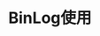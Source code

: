 

# BinLog使用
<!-- 
MySQL 的 Binlog 日志处理工具(Canal，Maxwell，Databus，DTS)对比 
https://mp.weixin.qq.com/s/zuJyYOgJrfydTasIATuijA
MySQL binlog原来可以这样用？
https://mp.weixin.qq.com/s/fb7H5Ol6T6SvZTukVD1UGg
大厂如何基于binlog解决多机房同步mysql数据(二)？ 
https://mp.weixin.qq.com/s/d6cjgj8rxqKTw9AkKkpG9A
MySQL 的 Binlog 日志处理工具(Canal/Maxwell/Databus/DTS)对比 
https://mp.weixin.qq.com/s/UpMyMN4NB5CTU5AKZ69gXA
-->
